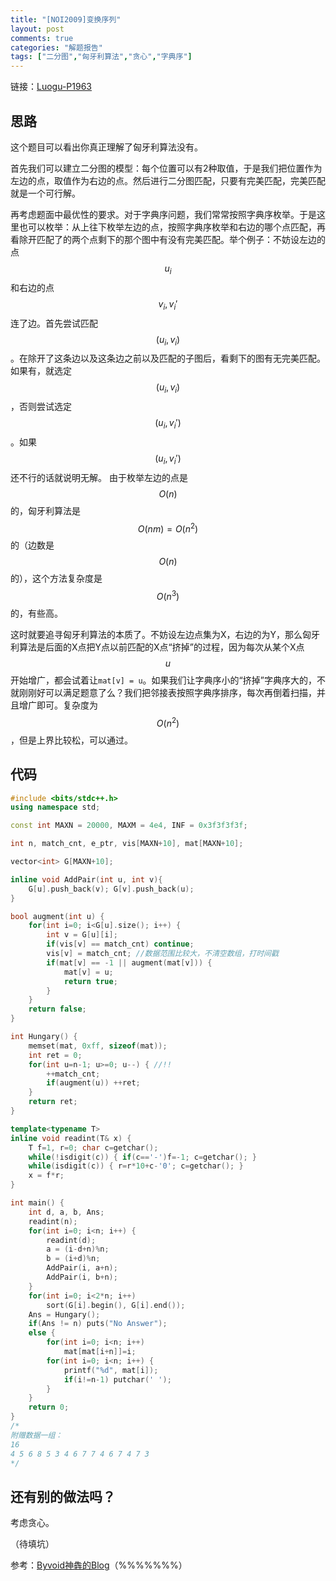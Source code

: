 ```yaml
---
title: "[NOI2009]变换序列"
layout: post
comments: true
categories: "解题报告"
tags: ["二分图","匈牙利算法","贪心","字典序"]
---
```




链接：[Luogu-P1963][1]

## 思路
这个题目可以看出你真正理解了匈牙利算法没有。

首先我们可以建立二分图的模型：每个位置可以有2种取值，于是我们把位置作为左边的点，取值作为右边的点。然后进行二分图匹配，只要有完美匹配，完美匹配就是一个可行解。

<!--more-->

再考虑题面中最优性的要求。对于字典序问题，我们常常按照字典序枚举。于是这里也可以枚举：从上往下枚举左边的点，按照字典序枚举和右边的哪个点匹配，再看除开匹配了的两个点剩下的那个图中有没有完美匹配。举个例子：不妨设左边的点$$u_i$$和右边的点$$v_i,v_i'$$连了边。首先尝试匹配$$(u_i, v_i)$$。在除开了这条边以及这条边之前以及匹配的子图后，看剩下的图有无完美匹配。如果有，就选定$$(u_i,v_i)$$，否则尝试选定$$(u_i, v_i')$$。如果$$(u_i, v_i')$$还不行的话就说明无解。
由于枚举左边的点是$$O(n)$$的，匈牙利算法是$$O(nm)=O(n^2)$$的（边数是$$O(n)$$的），这个方法复杂度是$$O(n^3)$$的，有些高。

这时就要追寻匈牙利算法的本质了。不妨设左边点集为X，右边的为Y，那么匈牙利算法是后面的X点把Y点以前匹配的X点“挤掉”的过程，因为每次从某个X点$$u$$开始增广，都会试着让`mat[v] = u`。如果我们让字典序小的“挤掉”字典序大的，不就刚刚好可以满足题意了么？我们把邻接表按照字典序排序，每次再倒着扫描，并且增广即可。复杂度为$$O(n^2)$$，但是上界比较松，可以通过。

## 代码
```cpp
#include <bits/stdc++.h>
using namespace std; 

const int MAXN = 20000, MAXM = 4e4, INF = 0x3f3f3f3f;

int n, match_cnt, e_ptr, vis[MAXN+10], mat[MAXN+10];

vector<int> G[MAXN+10];

inline void AddPair(int u, int v){ 
	G[u].push_back(v); G[v].push_back(u);
}

bool augment(int u) {
	for(int i=0; i<G[u].size(); i++) {
		int v = G[u][i];
		if(vis[v] == match_cnt) continue;
		vis[v] = match_cnt; //数据范围比较大，不清空数组，打时间戳
		if(mat[v] == -1 || augment(mat[v])) {
			mat[v] = u; 
			return true;
		}
	}
	return false;
}

int Hungary() {
	memset(mat, 0xff, sizeof(mat));
	int ret = 0;
	for(int u=n-1; u>=0; u--) { //!!
		++match_cnt;
		if(augment(u)) ++ret;
	}
	return ret;
}

template<typename T>
inline void readint(T& x) {
	T f=1, r=0; char c=getchar();
	while(!isdigit(c)) { if(c=='-')f=-1; c=getchar(); }
	while(isdigit(c)) { r=r*10+c-'0'; c=getchar(); }
	x = f*r;
}

int main() {
	int d, a, b, Ans;
	readint(n);
	for(int i=0; i<n; i++) {
		readint(d);
		a = (i-d+n)%n;
		b = (i+d)%n;
		AddPair(i, a+n);
		AddPair(i, b+n);
	}
	for(int i=0; i<2*n; i++)
		sort(G[i].begin(), G[i].end());
	Ans = Hungary();
	if(Ans != n) puts("No Answer");
	else {
		for(int i=0; i<n; i++)
			mat[mat[i+n]]=i;
		for(int i=0; i<n; i++) {
			printf("%d", mat[i]);
			if(i!=n-1) putchar(' '); 
		}
	}
	return 0;
}
/*
附赠数据一组：
16
4 5 6 8 5 3 4 6 7 7 4 6 7 4 7 3 
*/ 
```

## 还有别的做法吗？

考虑贪心。

（待填坑）

参考：[Byvoid神犇的Blog][2]（%%%%%%%）

[1]: https://www.luogu.org/problemnew/show/P1963
[2]: https://www.byvoid.com/zhs/blog/noi-2009-transform